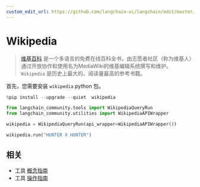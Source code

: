 ```yaml
---
custom_edit_url: https://github.com/langchain-ai/langchain/edit/master/docs/docs/integrations/tools/wikipedia.ipynb
---
```


# Wikipedia

>[维基百科](https://wikipedia.org/) 是一个多语言的免费在线百科全书，由志愿者社区（称为维基人）通过开放协作和使用名为MediaWiki的维基编辑系统撰写和维护。`Wikipedia` 是历史上最大的、阅读量最高的参考书籍。

首先，您需要安装 `wikipedia` python 包。


```python
%pip install --upgrade --quiet  wikipedia
```


```python
from langchain_community.tools import WikipediaQueryRun
from langchain_community.utilities import WikipediaAPIWrapper
```


```python
wikipedia = WikipediaQueryRun(api_wrapper=WikipediaAPIWrapper())
```


```python
wikipedia.run("HUNTER X HUNTER")
```

## 相关

- 工具 [概念指南](/docs/concepts/#tools)
- 工具 [操作指南](/docs/how_to/#tools)